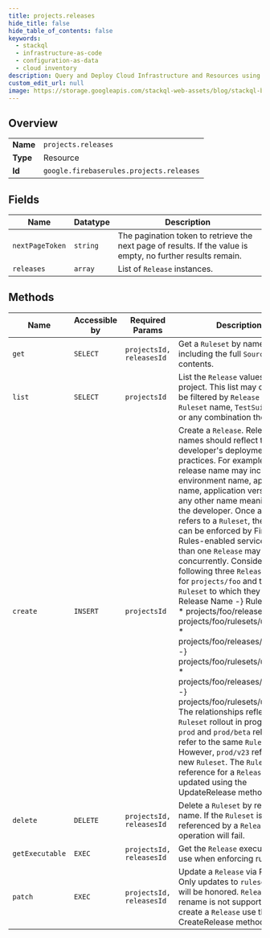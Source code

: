 ```yaml
---
title: projects.releases
hide_title: false
hide_table_of_contents: false
keywords:
  - stackql
  - infrastructure-as-code
  - configuration-as-data
  - cloud inventory
description: Query and Deploy Cloud Infrastructure and Resources using SQL
custom_edit_url: null
image: https://storage.googleapis.com/stackql-web-assets/blog/stackql-blog-post-featured-image.png
---
```

  
    

## Overview
<table><tbody>
<tr><td><b>Name</b></td><td><code>projects.releases</code></td></tr>
<tr><td><b>Type</b></td><td>Resource</td></tr>
<tr><td><b>Id</b></td><td><code>google.firebaserules.projects.releases</code></td></tr>
</tbody></table>

## Fields
| Name | Datatype | Description |
| ---- | -------- | ----------- |
| `nextPageToken` | `string` | The pagination token to retrieve the next page of results. If the value is empty, no further results remain. |
| `releases` | `array` | List of `Release` instances. |
## Methods
| Name | Accessible by | Required Params | Description |
| ---- | ------------- | --------------- | ----------- |
| `get` | `SELECT` | `projectsId, releasesId` | Get a `Ruleset` by name including the full `Source` contents. |
| `list` | `SELECT` | `projectsId` | List the `Release` values for a project. This list may optionally be filtered by `Release` name, `Ruleset` name, `TestSuite` name, or any combination thereof. |
| `create` | `INSERT` | `projectsId` | Create a `Release`. Release names should reflect the developer's deployment practices. For example, the release name may include the environment name, application name, application version, or any other name meaningful to the developer. Once a `Release` refers to a `Ruleset`, the rules can be enforced by Firebase Rules-enabled services. More than one `Release` may be 'live' concurrently. Consider the following three `Release` names for `projects/foo` and the `Ruleset` to which they refer. Release Name -&#x7D; Ruleset Name * projects/foo/releases/prod -&#x7D; projects/foo/rulesets/uuid123 * projects/foo/releases/prod/beta -&#x7D; projects/foo/rulesets/uuid123 * projects/foo/releases/prod/v23 -&#x7D; projects/foo/rulesets/uuid456 The relationships reflect a `Ruleset` rollout in progress. The `prod` and `prod/beta` releases refer to the same `Ruleset`. However, `prod/v23` refers to a new `Ruleset`. The `Ruleset` reference for a `Release` may be updated using the UpdateRelease method. |
| `delete` | `DELETE` | `projectsId, releasesId` | Delete a `Ruleset` by resource name. If the `Ruleset` is referenced by a `Release` the operation will fail. |
| `getExecutable` | `EXEC` | `projectsId, releasesId` | Get the `Release` executable to use when enforcing rules. |
| `patch` | `EXEC` | `projectsId, releasesId` | Update a `Release` via PATCH. Only updates to `ruleset_name` will be honored. `Release` rename is not supported. To create a `Release` use the CreateRelease method. |
